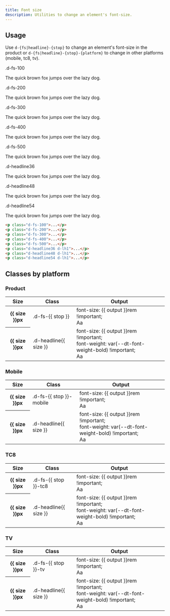 ```yaml
---
title: Font size
description: Utilities to change an element's font-size.
---
```


## Usage

Use `d-{fs|headline}-{stop}` to change an element's font-size in the product or `d-{fs|headline}-{stop}-{platform}` to
change in other platforms (mobile, tc8, tv).

<code-well-header class="d-d-flex d-jc-center d-fd-column d-p24 d-bgc-purple-100 d-w100p d-hmn102" custom>
  <div class="d-d-grid d-gg16 d-ai-center" style="grid-template-columns: 10rem 1fr">
    <div class="d-fs-100 d-ff-mono d-fc-purple-400">.d-fs-100</div>
    <div><p class="d-fs-100">The quick brown fox jumps over the lazy dog.</p></div>
    <div class="d-fs-100 d-ff-mono d-fc-purple-400">.d-fs-200</div>
    <div><p class="d-fs-200">The quick brown fox jumps over the lazy dog.</p></div>
    <div class="d-fs-100 d-ff-mono d-fc-purple-400">.d-fs-300</div>
    <div><p class="d-fs-300">The quick brown fox jumps over the lazy dog.</p></div>
    <div class="d-fs-100 d-ff-mono d-fc-purple-400">.d-fs-400</div>
    <div><p class="d-fs-400">The quick brown fox jumps over the lazy dog.</p></div>
    <div class="d-fs-100 d-ff-mono d-fc-purple-400">.d-fs-500</div>
    <div><p class="d-fs-500">The quick brown fox jumps over the lazy dog.</p></div>
    <div class="d-fs-100 d-ff-mono d-fc-purple-400">.d-headline36</div>
    <div><p class="d-headline36 d-lh1">The quick brown fox jumps over the lazy dog.</p></div>
    <div class="d-fs-100 d-ff-mono d-fc-purple-400">.d-headline48</div>
    <div><p class="d-headline48 d-lh1">The quick brown fox jumps over the lazy dog.</p></div>
    <div class="d-fs-100 d-ff-mono d-fc-purple-400">.d-headline54</div>
    <div><p class="d-headline54 d-lh1">The quick brown fox jumps over the lazy dog.</p></div>
  </div>
</code-well-header>

```html
<p class="d-fs-100">...</p>
<p class="d-fs-200">...</p>
<p class="d-fs-300">...</p>
<p class="d-fs-400">...</p>
<p class="d-fs-500">...</p>
<p class="d-headline36 d-lh1">...</p>
<p class="d-headline48 d-lh1">...</p>
<p class="d-headline54 d-lh1">...</p>
```

<script setup>
  import { fontSize } from '@data/type.json';
</script>

## Classes by platform

### Product

<div class="d-h464 d-of-y-auto d-bb d-bc-black-200">
  <table class="d-table dialtone-doc-table">
    <thead>
      <tr>
        <th scope="col" class="d-w10p">Size</th>
        <th scope="col" class="d-w20p">Class</th>
        <th scope="col">Output</th>
      </tr>
    </thead>
    <tbody>
      <tr v-for="{ stop, size, output } in fontSize.product">
        <th scope="row">{{ size }}px</th>
        <td class="d-ff-mono d-fc-purple-400 d-fw-normal d-fs-100">.d-fs-{{ stop }}</td>
        <td>
          <div class="d-d-flex d-jc-space-between d-ai-center">
            <div class="d-fl1 d-ff-mono d-fs-100">
              font-size: {{ output }}rem !important;
            </div>
            <div class="d-fl0 d-lh4" :class="`d-fs-${stop}`">
              Aa
            </div>
          </div>
        </td>
      </tr>
      <tr v-for="{ size, output, headline } in fontSize.product">
        <div v-if="headline === 'yes'" style="display: contents">
          <th scope="row">{{ size }}px</th>
          <td class="d-ff-mono d-fc-purple-400 d-fw-normal d-fs-100">.d-headline{{ size }}</td>
          <td>
            <div class="d-d-flex d-jc-space-between d-ai-center">
              <div class="d-fl1 d-ff-mono d-fs-100">
                font-size: {{ output }}rem !important;<br/>
                font-weight: var(--dt-font-weight-bold) !important;
              </div>
              <div class="d-fl0 d-lh4" :class="`d-headline${size}`">
                Aa
              </div>
            </div>
          </td>
        </div>
      </tr>
    </tbody>
  </table>
</div>

### Mobile

<div class="d-h464 d-of-y-auto d-bb d-bc-black-200">
  <table class="d-table dialtone-doc-table">
    <thead>
      <tr>
        <th scope="col" class="d-w10p">Size</th>
        <th scope="col" class="d-w20p">Class</th>
        <th scope="col">Output</th>
      </tr>
    </thead>
    <tbody>
      <tr v-for="{ stop, size, output } in fontSize.mobile">
        <th scope="row">{{ size }}px</th>
        <td class="d-ff-mono d-fc-purple-400 d-fw-normal d-fs-100">.d-fs-{{ stop }}-mobile</td>
        <td>
          <div class="d-d-flex d-jc-space-between d-ai-center">
            <div class="d-fl1 d-ff-mono d-fs-100">
              font-size: {{ output }}rem !important;
            </div>
            <div class="d-fl0 d-lh4" :class="`d-fs-${stop}-mobile`">
              Aa
            </div>
          </div>
        </td>
      </tr>
      <tr v-for="{ size, output, headline } in fontSize.mobile">
        <div v-if="headline === 'yes'" style="display: contents">
          <th scope="row">{{ size }}px</th>
          <td class="d-ff-mono d-fc-purple-400 d-fw-normal d-fs-100">.d-headline{{ size }}</td>
          <td>
            <div class="d-d-flex d-jc-space-between d-ai-center">
              <div class="d-fl1 d-ff-mono d-fs-100">
                font-size: {{ output }}rem !important;<br/>
                font-weight: var(--dt-font-weight-bold) !important;
              </div>
              <div class="d-fl0 d-lh4" :class="`d-headline${size}`">
                Aa
              </div>
            </div>
          </td>
        </div>
      </tr>
    </tbody>
  </table>
</div>

### TC8

<div class="d-h464 d-of-y-auto d-bb d-bc-black-200">
  <table class="d-table dialtone-doc-table">
    <thead>
      <tr>
        <th scope="col" class="d-w10p">Size</th>
        <th scope="col" class="d-w20p">Class</th>
        <th scope="col">Output</th>
      </tr>
    </thead>
    <tbody>
      <tr v-for="{ stop, size, output } in fontSize.tc8">
        <th scope="row">{{ size }}px</th>
        <td class="d-ff-mono d-fc-purple-400 d-fw-normal d-fs-100">.d-fs-{{ stop }}-tc8</td>
        <td>
          <div class="d-d-flex d-jc-space-between d-ai-center">
            <div class="d-fl1 d-ff-mono d-fs-100">
              font-size: {{ output }}rem !important;
            </div>
            <div class="d-fl0 d-lh4" :class="`d-fs-${stop}-tc8`">
              Aa
            </div>
          </div>
        </td>
      </tr>
      <tr v-for="{ size, output, headline } in fontSize.tc8">
        <div v-if="headline === 'yes'" style="display: contents">
          <th scope="row">{{ size }}px</th>
          <td class="d-ff-mono d-fc-purple-400 d-fw-normal d-fs-100">.d-headline{{ size }}</td>
          <td>
            <div class="d-d-flex d-jc-space-between d-ai-center">
              <div class="d-fl1 d-ff-mono d-fs-100">
                font-size: {{ output }}rem !important;<br/>
                font-weight: var(--dt-font-weight-bold) !important;
              </div>
              <div class="d-fl0 d-lh4" :class="`d-headline${size}`">
                Aa
              </div>
            </div>
          </td>
        </div>
      </tr>
    </tbody>
  </table>
</div>

### TV

<div class="d-h464 d-of-y-auto d-bb d-bc-black-200">
  <table class="d-table dialtone-doc-table">
    <thead>
      <tr>
        <th scope="col" class="d-w10p">Size</th>
        <th scope="col" class="d-w20p">Class</th>
        <th scope="col">Output</th>
      </tr>
    </thead>
    <tbody>
      <tr v-for="{ stop, size, output } in fontSize.tv">
        <th scope="row">{{ size }}px</th>
        <td class="d-ff-mono d-fc-purple-400 d-fw-normal d-fs-100">.d-fs-{{ stop }}-tv</td>
        <td>
          <div class="d-d-flex d-jc-space-between d-ai-center">
            <div class="d-fl1 d-ff-mono d-fs-100">
              font-size: {{ output }}rem !important;
            </div>
            <div class="d-fl0 d-lh4" :class="`d-fs-${stop}-tv`">
              Aa
            </div>
          </div>
        </td>
      </tr>
      <tr v-for="{ size, output, headline } in fontSize.tv">
        <div v-if="headline === 'yes'" style="display: contents">
          <th scope="row">{{ size }}px</th>
          <td class="d-ff-mono d-fc-purple-400 d-fw-normal d-fs-100">.d-headline{{ size }}</td>
          <td>
            <div class="d-d-flex d-jc-space-between d-ai-center">
              <div class="d-fl1 d-ff-mono d-fs-100">
                font-size: {{ output }}rem !important;<br/>
                font-weight: var(--dt-font-weight-bold) !important;
              </div>
              <div class="d-fl0 d-lh4" :class="`d-headline${size}`">
                Aa
              </div>
            </div>
          </td>
        </div>
      </tr>
    </tbody>
  </table>
</div>
